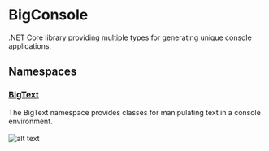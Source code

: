 # BigConsole
.NET Core library providing multiple types for generating unique console applications.

## Namespaces
[comment]: # (include a folder for each namespace in the doc and link to each instead)
### <a href="https://github.com/redrithm/BigConsole/blob/master/documentation/BigText/NAMESPACE.md">BigText</a>
The BigText namespace provides classes for manipulating text in a console environment.
<br/><br/>
![alt text](https://github.com/redrithm/BigConsole/blob/master/media/gifs/bigtext.gif)
